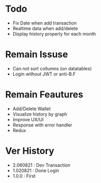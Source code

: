 # Todo

- Fix Date when add transaction
- Realtime data when add/delete
- Display history properly for each month

# Remain Issuse

- Can not sort collumns (on datatables)
- Login without JWT or anti-B.F

# Remain Feautures

- Add/Delete Wallet
- Visualize history by graph
- Improve UX/UI
- Response with error handler
- Redux

# Ver History

- 2.060821 : Dev Transaction
- 1.020821 : Done Login
- 1.0.0 : First
